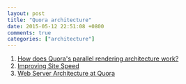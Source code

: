 ```yaml
---
layout: post
title: "Quora architecture"
date: 2015-05-12 22:51:08 +0800
comments: true
categories: ["architecture"]
---
```



<!-- more -->

1. [How does Quora's parallel rendering architecture work?]
2. [Improving Site Speed]
3. [Web Server Architecture at Quora]


[How does Quora's parallel rendering architecture work?]:http://www.quora.com/How-does-Quoras-parallel-rendering-architecture-work
[Improving Site Speed]:http://blog.quora.com/Improving-Site-Speed
[Web Server Architecture at Quora]:http://engineering.quora.com/Web-Server-Architecture-at-Quora